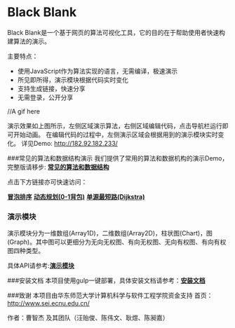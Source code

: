 ﻿# Black Blank
Black Blank是一个基于网页的算法可视化工具，它的目的在于帮助使用者快速构建算法的演示。

主要特点：

 - 使用JavaScript作为算法实现的语言，无需编译，极速演示
 - 所见即所得，演示模块根据代码实时变化
 - 支持生成链接，快速分享
 - 无需登录，公开分享


//A gif here

演示效果如上图所示，左侧区域演示算法，右侧区域编辑代码，点击导航栏运行即可开始动画。
在编辑代码的过程中，左侧演示区域会根据用到的演示模块实时变化。
详见Demo: http://182.92.182.233/

###常见的算法和数据结构演示
我们提供了常用的算法和数据机构的演示Demo，完整版请移步:
[**常见的算法和数据结构**](https://github.com/Cardinal2376/BlackBlank/wiki/AlgoDemo)

点击下方链接亦可快速访问：

[**冒泡排序**](https://github.com/Cardinal2376/BlackBlank/wiki/AlgoDemo)
[**动态规划(0-1背包)**](https://github.com/Cardinal2376/BlackBlank/wiki/AlgoDemo)
[**单源最短路(Dijkstra)**](https://github.com/Cardinal2376/BlackBlank/wiki/AlgoDemo)

### 演示模块

演示模块分为一维数组(Array1D)，二维数组(Array2D)，柱状图(Chart)，图(Graph)。其中图可以更细分为无向无权图、有向无权图、无向有权图、有向有权图四种类型。

具体API请参考:[**演示模块**](https://github.com/Cardinal2376/BlackBlank/wiki/Modules)

###安装文档
本项目使用gulp一键部署，具体安装文档请参考：[**安装文档**](https://github.com/Cardinal2376/BlackBlank/wiki/Tracer)

###致谢
本项目由华东师范大学计算机科学与软件工程学院资金支持
首页：http://www.sei.ecnu.edu.cn/

作者：曹智杰 及其团队（汪贻俊、陈伟文、耿煜、陈昶嘉）